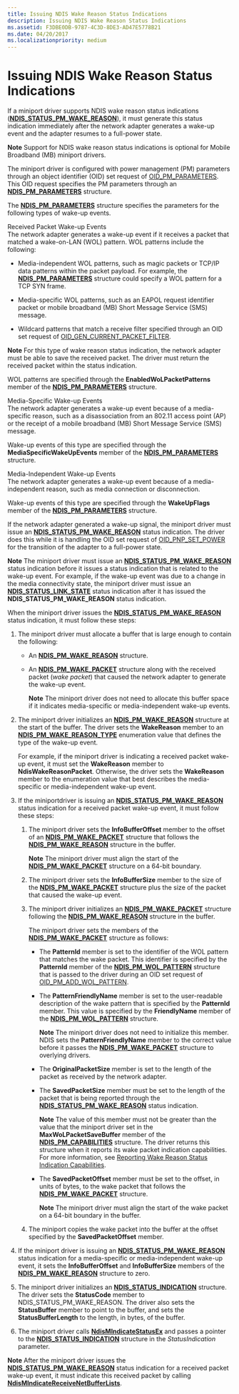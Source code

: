```yaml
---
title: Issuing NDIS Wake Reason Status Indications
description: Issuing NDIS Wake Reason Status Indications
ms.assetid: F3DBE0DB-9787-4C3D-8DE3-AD47E5778B21
ms.date: 04/20/2017
ms.localizationpriority: medium
---
```


# Issuing NDIS Wake Reason Status Indications


If a miniport driver supports NDIS wake reason status indications ([**NDIS\_STATUS\_PM\_WAKE\_REASON**](./ndis-status-pm-wake-reason.md)), it must generate this status indication immediately after the network adapter generates a wake-up event and the adapter resumes to a full-power state.

**Note**  Support for NDIS wake reason status indications is optional for Mobile Broadband (MB) miniport drivers.

The miniport driver is configured with power management (PM) parameters through an object identifier (OID) set request of [OID\_PM\_PARAMETERS](./oid-pm-parameters.md). This OID request specifies the PM parameters through an [**NDIS\_PM\_PARAMETERS**](/windows-hardware/drivers/ddi/ntddndis/ns-ntddndis-_ndis_pm_parameters) structure.

The [**NDIS\_PM\_PARAMETERS**](/windows-hardware/drivers/ddi/ntddndis/ns-ntddndis-_ndis_pm_parameters) structure specifies the parameters for the following types of wake-up events.

<a href="" id="received-packet-wake-up-events"></a>Received Packet Wake-up Events  
The network adapter generates a wake-up event if it receives a packet that matched a wake-on-LAN (WOL) pattern. WOL patterns include the following:

-   Media-independent WOL patterns, such as magic packets or TCP/IP data patterns within the packet payload. For example, the [**NDIS\_PM\_PARAMETERS**](/windows-hardware/drivers/ddi/ntddndis/ns-ntddndis-_ndis_pm_parameters) structure could specify a WOL pattern for a TCP SYN frame.

-   Media-specific WOL patterns, such as an EAPOL request identifier packet or mobile broadband (MB) Short Message Service (SMS) message.

-   Wildcard patterns that match a receive filter specified through an OID set request of [OID\_GEN\_CURRENT\_PACKET\_FILTER](./oid-gen-current-packet-filter.md).

**Note**  For this type of wake reason status indication, the network adapter must be able to save the received packet. The driver must return the received packet within the status indication.

WOL patterns are specified through the **EnabledWoLPacketPatterns** member of the [**NDIS\_PM\_PARAMETERS**](/windows-hardware/drivers/ddi/ntddndis/ns-ntddndis-_ndis_pm_parameters) structure.

<a href="" id="media-specific-wake-up-events"></a>Media-Specific Wake-up Events  
The network adapter generates a wake-up event because of a media-specific reason, such as a disassociation from an 802.11 access point (AP) or the receipt of a mobile broadband (MB) Short Message Service (SMS) message.

Wake-up events of this type are specified through the **MediaSpecificWakeUpEvents** member of the [**NDIS\_PM\_PARAMETERS**](/windows-hardware/drivers/ddi/ntddndis/ns-ntddndis-_ndis_pm_parameters) structure.

<a href="" id="media-independent-wake-up-events"></a>Media-Independent Wake-up Events  
The network adapter generates a wake-up event because of a media-independent reason, such as media connection or disconnection.

Wake-up events of this type are specified through the **WakeUpFlags** member of the [**NDIS\_PM\_PARAMETERS**](/windows-hardware/drivers/ddi/ntddndis/ns-ntddndis-_ndis_pm_parameters) structure.

If the network adapter generated a wake-up signal, the miniport driver must issue an [**NDIS\_STATUS\_PM\_WAKE\_REASON**](./ndis-status-pm-wake-reason.md) status indication. The driver does this while it is handling the OID set request of [OID\_PNP\_SET\_POWER](./oid-pnp-set-power.md) for the transition of the adapter to a full-power state.

**Note**  The miniport driver must issue an [**NDIS\_STATUS\_PM\_WAKE\_REASON**](./ndis-status-pm-wake-reason.md) status indication before it issues a status indication that is related to the wake-up event. For example, if the wake-up event was due to a change in the media connectivity state, the miniport driver must issue an [**NDIS\_STATUS\_LINK\_STATE**](./ndis-status-link-state.md) status indication after it has issued the **NDIS\_STATUS\_PM\_WAKE\_REASON** status indication.

When the miniport driver issues the [**NDIS\_STATUS\_PM\_WAKE\_REASON**](./ndis-status-pm-wake-reason.md) status indication, it must follow these steps:

1.  The miniport driver must allocate a buffer that is large enough to contain the following:

    -   An [**NDIS\_PM\_WAKE\_REASON**](/windows-hardware/drivers/ddi/ntddndis/ns-ntddndis-_ndis_pm_wake_reason) structure.

    -   An [**NDIS\_PM\_WAKE\_PACKET**](/windows-hardware/drivers/ddi/ntddndis/ns-ntddndis-_ndis_pm_wake_packet) structure along with the received packet (*wake packet*) that caused the network adapter to generate the wake-up event.

        **Note**  The miniport driver does not need to allocate this buffer space if it indicates media-specific or media-independent wake-up events.

2.  The miniport driver initializes an [**NDIS\_PM\_WAKE\_REASON**](/windows-hardware/drivers/ddi/ntddndis/ns-ntddndis-_ndis_pm_wake_reason) structure at the start of the buffer. The driver sets the **WakeReason** member to an [**NDIS\_PM\_WAKE\_REASON\_TYPE**](/windows-hardware/drivers/ddi/ntddndis/ne-ntddndis-_ndis_pm_wake_reason_type) enumeration value that defines the type of the wake-up event.

    For example, if the miniport driver is indicating a received packet wake-up event, it must set the **WakeReason** member to **NdisWakeReasonPacket**. Otherwise, the driver sets the **WakeReason** member to the enumeration value that best describes the media-specific or media-independent wake-up event.

3.  If the miniportdriver is issuing an [**NDIS\_STATUS\_PM\_WAKE\_REASON**](./ndis-status-pm-wake-reason.md) status indication for a received packet wake-up event, it must follow these steps:

    1.  The miniport driver sets the **InfoBufferOffset** member to the offset of an [**NDIS\_PM\_WAKE\_PACKET**](/windows-hardware/drivers/ddi/ntddndis/ns-ntddndis-_ndis_pm_wake_packet) structure that follows the [**NDIS\_PM\_WAKE\_REASON**](/windows-hardware/drivers/ddi/ntddndis/ns-ntddndis-_ndis_pm_wake_reason) structure in the buffer.

        **Note**  The miniport driver must align the start of the [**NDIS\_PM\_WAKE\_PACKET**](/windows-hardware/drivers/ddi/ntddndis/ns-ntddndis-_ndis_pm_wake_packet) structure on a 64-bit boundary.

    2.  The miniport driver sets the **InfoBufferSize** member to the size of the [**NDIS\_PM\_WAKE\_PACKET**](/windows-hardware/drivers/ddi/ntddndis/ns-ntddndis-_ndis_pm_wake_packet) structure plus the size of the packet that caused the wake-up event.

    3.  The miniport driver initializes an [**NDIS\_PM\_WAKE\_PACKET**](/windows-hardware/drivers/ddi/ntddndis/ns-ntddndis-_ndis_pm_wake_packet) structure following the [**NDIS\_PM\_WAKE\_REASON**](/windows-hardware/drivers/ddi/ntddndis/ns-ntddndis-_ndis_pm_wake_reason) structure in the buffer.

        The miniport driver sets the members of the [**NDIS\_PM\_WAKE\_PACKET**](/windows-hardware/drivers/ddi/ntddndis/ns-ntddndis-_ndis_pm_wake_packet) structure as follows:

        -   The **PatternId** member is set to the identifier of the WOL pattern that matches the wake packet. This identifier is specified by the **PatternId** member of the [**NDIS\_PM\_WOL\_PATTERN**](/windows-hardware/drivers/ddi/ntddndis/ns-ntddndis-_ndis_pm_wol_pattern) structure that is passed to the driver during an OID set request of [OID\_PM\_ADD\_WOL\_PATTERN](./oid-pm-add-wol-pattern.md).

        -   The **PatternFriendlyName** member is set to the user-readable description of the wake pattern that is specified by the **PatternId** member. This value is specified by the **FriendlyName** member of the [**NDIS\_PM\_WOL\_PATTERN**](/windows-hardware/drivers/ddi/ntddndis/ns-ntddndis-_ndis_pm_wol_pattern) structure.

            **Note**  The miniport driver does not need to initialize this member. NDIS sets the **PatternFriendlyName** member to the correct value before it passes the [**NDIS\_PM\_WAKE\_PACKET**](/windows-hardware/drivers/ddi/ntddndis/ns-ntddndis-_ndis_pm_wake_packet) structure to overlying drivers.

        -   The **OriginalPacketSize** member is set to the length of the packet as received by the network adapter.

        -   The **SavedPacketSize** member must be set to the length of the packet that is being reported through the [**NDIS\_STATUS\_PM\_WAKE\_REASON**](./ndis-status-pm-wake-reason.md) status indication.

            **Note**  The value of this member must not be greater than the value that the miniport driver set in the **MaxWoLPacketSaveBuffer** member of the [**NDIS\_PM\_CAPABILITIES**](/windows-hardware/drivers/ddi/ntddndis/ns-ntddndis-_ndis_pm_capabilities) structure. The driver returns this structure when it reports its wake packet indication capabilities. For more information, see [Reporting Wake Reason Status Indication Capabilities](reporting-wake-reason-status-indication-capabilities.md).

        -   The **SavedPacketOffset** member must be set to the offset, in units of bytes, to the wake packet that follows the [**NDIS\_PM\_WAKE\_PACKET**](/windows-hardware/drivers/ddi/ntddndis/ns-ntddndis-_ndis_pm_wake_packet) structure.

            **Note**  The miniport driver must align the start of the wake packet on a 64-bit boundary in the buffer.

    4.  The miniport copies the wake packet into the buffer at the offset specified by the **SavedPacketOffset** member.

4.  If the miniport driver is issuing an [**NDIS\_STATUS\_PM\_WAKE\_REASON**](./ndis-status-pm-wake-reason.md) status indication for a media-specific or media-independent wake-up event, it sets the **InfoBufferOffset** and **InfoBufferSize** members of the [**NDIS\_PM\_WAKE\_REASON**](/windows-hardware/drivers/ddi/ntddndis/ns-ntddndis-_ndis_pm_wake_reason) structure to zero.

5.  The miniport driver initializes an [**NDIS\_STATUS\_INDICATION**](/windows-hardware/drivers/ddi/ndis/ns-ndis-_ndis_status_indication) structure. The driver sets the **StatusCode** member to NDIS\_STATUS\_PM\_WAKE\_REASON. The driver also sets the **StatusBuffer** member to point to the buffer, and sets the **StatusBufferLength** to the length, in bytes, of the buffer.

6.  The miniport driver calls [**NdisMIndicateStatusEx**](/windows-hardware/drivers/ddi/ndis/nf-ndis-ndismindicatestatusex) and passes a pointer to the [**NDIS\_STATUS\_INDICATION**](/windows-hardware/drivers/ddi/ndis/ns-ndis-_ndis_status_indication) structure in the *StatusIndication* parameter.

**Note**  After the miniport driver issues the [**NDIS\_STATUS\_PM\_WAKE\_REASON**](./ndis-status-pm-wake-reason.md) status indication for a received packet wake-up event, it must indicate this received packet by calling [**NdisMIndicateReceiveNetBufferLists**](/windows-hardware/drivers/ddi/ndis/nf-ndis-ndismindicatereceivenetbufferlists).